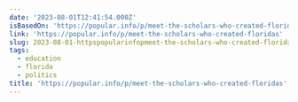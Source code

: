 ```yaml
---
date: '2023-08-01T12:41:54.000Z'
isBasedOn: 'https://popular.info/p/meet-the-scholars-who-created-floridas'
link: 'https://popular.info/p/meet-the-scholars-who-created-floridas'
slug: 2023-08-01-httpspopularinfopmeet-the-scholars-who-created-floridas
tags:
  - education
  - florida
  - politics
title: 'https://popular.info/p/meet-the-scholars-who-created-floridas'
---
```


